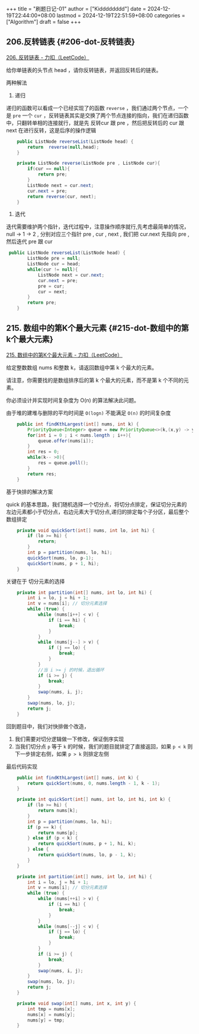 +++
title = "刷题日记-01"
author = ["Kidddddddd"]
date = 2024-12-19T22:44:00+08:00
lastmod = 2024-12-19T22:51:59+08:00
categories = ["Algorithm"]
draft = false
+++

## 206.反转链表 {#206-dot-反转链表}

[206. 反转链表 - 力扣（LeetCode）](https://leetcode.cn/problems/reverse-linked-list/)

给你单链表的头节点 head ，请你反转链表，并返回反转后的链表。

两种解法

1.  递归

递归的函数可以看成一个已经实现了的函数 `reverse` ，我们通过两个节点，一个是 `pre` 一个 `cur` ，反转链表其实是交换了两个节点连接的指向，我们在递归函数中，只翻转单相的连接就行，就是先 反转cur 跟 pre ，然后把反转后的 cur 跟 next 在进行反转，这是后序的操作逻辑

```java
    public ListNode reverseList(ListNode head) {
        return  reverse(null,head);
    }

    private ListNode reverse(ListNode pre , ListNode cur){
        if(cur == null){
            return pre;
        }
        ListNode next = cur.next;
        cur.next = pre;
        return reverse(cur, next);
    }
```

1.  迭代

迭代需要维护两个指针，迭代过程中，注意操作顺序就行,先考虑最简单的情况，null -&gt; 1 -&gt; 2 ,  分别对应三个指针 pre , cur , next ,
我们把 cur.next 先指向 pre , 然后迭代 pre 跟 cur

```java
 public ListNode reverseList(ListNode head) {
        ListNode pre = null;
        ListNode cur = head;
        while(cur != null){
            ListNode next = cur.next;
            cur.next = pre;
            pre = cur;
            cur = next;
        }
        return pre;
    }
```


## 215. 数组中的第K个最大元素 {#215-dot-数组中的第k个最大元素}

[215. 数组中的第K个最大元素 - 力扣（LeetCode）](https://leetcode.cn/problems/kth-largest-element-in-an-array/description/)

给定整数数组 nums 和整数 k，请返回数组中第 k 个最大的元素。

请注意，你需要找的是数组排序后的第 k 个最大的元素，而不是第 k 个不同的元素。

你必须设计并实现时间复杂度为 O(n) 的算法解决此问题。

由于堆的建堆与删除的平均时间是 `O(logn)` 不能满足 `O(n)` 的时间复杂度

```java
    public int findKthLargest(int[] nums, int k) {
        PriorityQueue<Integer> queue = new PriorityQueue<>(k,(x,y) -> y-x);
        for(int i = 0 ; i < nums.length ; i++){
            queue.offer(nums[i]);
        }
        int res = 0;
        while(k-- >0){
            res = queue.poll();
        }
        return res;
    }
```

基于快排的解决方案

quick 的基本思路，我们随机选择一个切分点，将切分点排定，保证切分元素的
左边元素都小于切分点，右边元素大于切分点,递归的排定每个子分区，最后整个数组排定

```java
    private void quickSort(int[] nums, int lo, int hi) {
        if (lo >= hi) {
            return;
        }
        int p = partition(nums, lo, hi);
        quickSort(nums, lo, p-1);
        quickSort(nums, p + 1, hi);
    }
```

关键在于 切分元素的选择

```java
    private int partition(int[] nums, int lo, int hi) {
        int i = lo, j = hi + 1;
        int v = nums[i]; // 切分元素选择
        while (true) {
            while (nums[i++] < v) {
                if (i == hi) {
                    break;
                }
            }
            while (nums[j--] > v) {
                if (j == lo) {
                    break;
                }
            }
            //当 i >= j 的时候，退出循环
            if (i >= j) {
                break;
            }
            swap(nums, i, j);
        }
        swap(nums, lo, j);
        return j;
    }
```

回到题目中，我们对快排做个改造，

1.  我们需要对切分逻辑做一下修改，保证倒序实现
2.  当我们切分点 `p` 等于 `k`  的时候，我们的题目就排定了直接返回，如果 `p < k` 则下一步排定右侧，如果 `p > k` 则排定左侧

最后代码实现

```java
    public int findKthLargest(int[] nums, int k) {
        return quickSort(nums, 0, nums.length - 1, k - 1);
    }

    private int quickSort(int[] nums, int lo, int hi, int k) {
        if (lo >= hi) {
            return nums[k];
        }
        int p = partition(nums, lo, hi);
        if (p == k) {
            return nums[p];
        } else if (p < k) {
            return quickSort(nums, p + 1, hi, k);
        } else {
            return quickSort(nums, lo, p - 1, k);
        }
    }

    private int partition(int[] nums, int lo, int hi) {
        int i = lo, j = hi + 1;
        int v = nums[i]; // 切分元素选择
        while (true) {
            while (nums[++i] > v) {
                if (i == hi) {
                    break;
                }
            }
            while (nums[--j] < v) {
                if (j == lo) {
                    break;
                }
            }
            if (i >= j) {
                break;
            }
            swap(nums, i, j);
        }
        swap(nums, lo, j);
        return j;
    }

    private void swap(int[] nums, int x, int y) {
        int tmp = nums[x];
        nums[x] = nums[y];
        nums[y] = tmp;
    }
```
